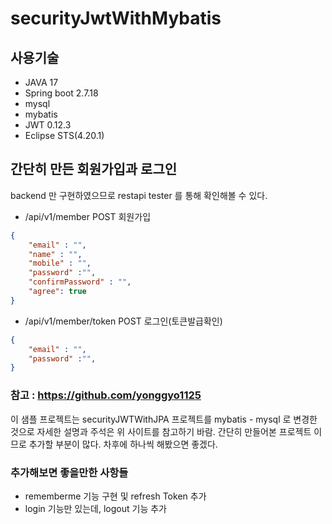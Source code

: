 # securityJwtWithMybatis

## 사용기술
 - JAVA 17
 - Spring boot 2.7.18
 - mysql
 - mybatis
 - JWT 0.12.3
 - Eclipse STS(4.20.1)

## 간단히 만든 회원가입과 로그인
backend 만 구현하였으므로 restapi tester 를 통해 확인해볼 수 있다.

 - /api/v1/member        POST 회원가입
```json
{
    "email" : "",
    "name" : "",
    "mobile" : "",
    "password" :"",
    "confirmPassword" : "",
    "agree": true
}
```

 - /api/v1/member/token  POST 로그인(토큰발급확인)
```json
{
    "email" : "",
    "password" :"",
}
```

### 참고 : https://github.com/yonggyo1125
이 샘플 프로젝트는 securityJWTWithJPA 프로젝트를 mybatis - mysql 로 변경한 것으로 자세한 설명과 주석은 위 사이트를 참고하기 바람.
간단히 만들어본 프로젝트 이므로 추가할 부분이 많다. 차후에 하나씩 해봤으면 좋겠다.

### 추가해보면 좋을만한 사항들
 - rememberme 기능 구현 및 refresh Token 추가
 - login 기능만 있는데, logout 기능 추가
